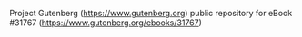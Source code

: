 Project Gutenberg (https://www.gutenberg.org) public repository for eBook #31767 (https://www.gutenberg.org/ebooks/31767)
